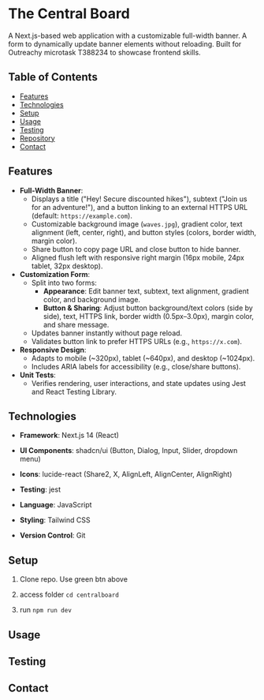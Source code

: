 # The Central Board

A Next.js-based web application with a customizable full-width banner. A form to dynamically update banner elements without reloading. Built for Outreachy microtask T388234 to showcase frontend skills.

## Table of Contents
- [Features](#features)
- [Technologies](#technologies)
- [Setup](#setup)
- [Usage](#usage)
- [Testing](#testing)
- [Repository](#repository)
- [Contact](#contact)

## Features
- **Full-Width Banner**:
  - Displays a title ("Hey! Secure discounted hikes"), subtext ("Join us for an adventure!"), and a button linking to an external HTTPS URL (default: `https://example.com`).
  - Customizable background image (`waves.jpg`), gradient color, text alignment (left, center, right), and button styles (colors, border width, margin color).
  - Share button to copy page URL and close button to hide banner.
  - Aligned flush left with responsive right margin (16px mobile, 24px tablet, 32px desktop).
- **Customization Form**:
  - Split into two forms:
    - **Appearance**: Edit banner text, subtext, text alignment, gradient color, and background image.
    - **Button & Sharing**: Adjust button background/text colors (side by side), text, HTTPS link, border width (0.5px–3.0px), margin color, and share message.
  - Updates banner instantly without page reload.
  - Validates button link to prefer HTTPS URLs (e.g., `https://x.com`).
- **Responsive Design**:
  - Adapts to mobile (~320px), tablet (~640px), and desktop (~1024px).
  - Includes ARIA labels for accessibility (e.g., close/share buttons).
- **Unit Tests**:
  - Verifies rendering, user interactions, and state updates using Jest and React Testing Library.

## Technologies
- **Framework**: Next.js 14 (React)
- **UI Components**: shadcn/ui (Button, Dialog, Input, Slider, dropdown menu)
- **Icons**: lucide-react (Share2, X, AlignLeft, AlignCenter, AlignRight)
- **Testing**: jest


- **Language**: JavaScript
- **Styling**: Tailwind CSS
- **Version Control**: Git

## Setup
1. Clone repo. Use green btn above

2.  access folder ``` cd centralboard ```
  
3.  run ``` npm run dev ```

##  Usage

## Testing

## Contact

